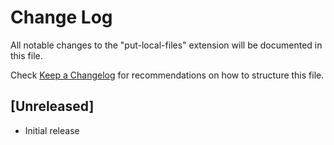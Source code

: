 # Change Log

All notable changes to the "put-local-files" extension will be documented in this file.

Check [Keep a Changelog](http://keepachangelog.com/) for recommendations on how to structure this file.

## [Unreleased]

- Initial release